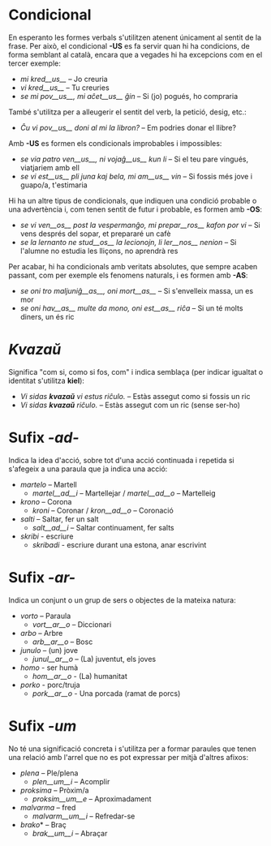 # Condicional

En esperanto les formes verbals s'utilitzen atenent únicament al sentit de la frase. 
Per això, el condicional __-US__ es fa servir quan hi ha condicions, de forma semblant al català, encara que a vegades hi ha  excepcions com en el tercer exemple:

- *mi kred__us__* – Jo creuria
- *vi kred__us__* – Tu creuries
- *se mi pov__us__, mi aĉet__us__ ĝin* – Si (jo) pogués, ho compraria

També s'utilitza per a alleugerir el sentit del verb, la petició, desig, etc.:

- *Ĉu vi pov__us__ doni al mi la libron?* – Em podries donar el llibre?

Amb __-US__ es formen els condicionals improbables i impossibles:

- *se via patro ven__us__, ni vojaĝ__us__ kun li* – Si el teu pare vingués, viatjariem amb ell
- *se vi est__us__ pli juna kaj bela, mi am__us__ vin* – Si fossis més jove i guapo/a, t'estimaria

Hi ha un altre tipus de condicionals, que indiquen una condició probable o una advertència i, com tenen sentit de futur i probable, es formen amb __-OS__:

- *se vi ven__os__ post la vespermanĝo, mi prepar__ros__ kafon por vi* – Si vens després del sopar, et prepararé un cafè
- *se la lernanto ne stud__os__ la lecionojn, li ler__nos__ nenion* – Si l'alumne no estudia les lliçons, no aprendrà res

Per acabar, hi ha condicionals amb veritats absolutes, que sempre acaben passant, com per exemple els fenomens naturals, i es formen amb __-AS__:

- *se oni tro maljuniĝ__as__, oni mort__as__* – Si s'envelleix massa, un es mor
- *se oni hav__as__ multe da mono, oni est__as__ riĉa* – Si un té molts diners, un és ric

# *Kvazaŭ*

Significa "com si, como si fos, com" i indica semblaça (per indicar igualtat o identitat s'utilitza __kiel__):

- *Vi sidas __kvazaŭ__ vi estus riĉulo.* – Estàs assegut como si fossis un ric
- *Vi sidas __kvazaŭ__  riĉulo.* – Estàs assegut com un ric (sense ser-ho)
 
# Sufix *-ad-*

Indica la idea d'acció, sobre tot d'una acció continuada i repetida si s'afegeix a una paraula que ja indica una acció:

- *martelo* – Martell
  - *martel__ad__i* – Martellejar / *martel__ad__o* – Martelleig
- *krono* – Corona
  - *kroni* – Coronar / *kron__ad__o* – Coronació
- *salti* – Saltar, fer un salt
  - *salt__ad__i* – Saltar continuament, fer salts
- *skribi* - escriure
  - *skribadi* - escriure durant una estona, anar escrivint

# Sufix *-ar-*

Indica un conjunt o un grup de sers o objectes de la mateixa natura:

- *vorto* – Paraula
	- *vort__ar__o* – Diccionari
- *arbo* – Arbre
	- *arb__ar__o* – Bosc
- *junulo* – (un) jove
	- *junul__ar__o* – (La) juventut, els joves
- *homo* - ser humà
	- *hom__ar__o* - (La) humanitat
- *porko* - porc/truja
	- *pork__ar__o* - Una porcada (ramat de porcs)

# Sufix *-um*

No té una significació concreta i s'utilitza per a formar paraules que tenen una relació amb l'arrel que no es pot expressar per mitjà d'altres afixos:

- *plena* – Ple/plena
  -  *plen__um__i* – Acomplir
- *proksima* – Pròxim/a
  -  *proksim__um__e* – Aproximadament
- *malvarma* – fred 
	- *malvarm__um__i* – Refredar-se
- *brako** – Braç 
	- *brak__um__i* – Abraçar
